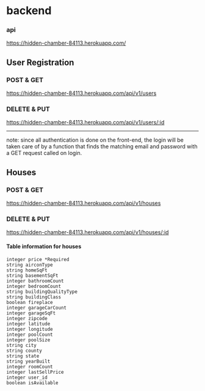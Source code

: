 # backend

### api

https://hidden-chamber-84113.herokuapp.com/

## User Registration

### POST & GET

https://hidden-chamber-84113.herokuapp.com/api/v1/users

### DELETE & PUT

https://hidden-chamber-84113.herokuapp.com/api/v1/users/:id

---------------------------------------------------

note: since all authentication is done on the front-end, the login will be taken care of by a function that finds the matching email and password with a GET request called on login.

## Houses

### POST & GET

https://hidden-chamber-84113.herokuapp.com/api/v1/houses

### DELETE & PUT

https://hidden-chamber-84113.herokuapp.com/api/v1/houses/:id

#### Table information for houses


    integer price *Required
    string airconType
    string homeSqFt
    string basementSqFt
    integer bathroomCount
    integer bedroomCount
    string buildingQualityType
    string buildingClass
    boolean fireplace
    integer garageCarCount
    integer garageSqFt
    integer zipcode
    integer latitude
    integer longitude
    integer poolCount
    integer poolSize
    string city
    string county
    string state
    string yearBuilt
    integer roomCount
    integer lastSellPrice
    integer user_id
    boolean isAvailable


